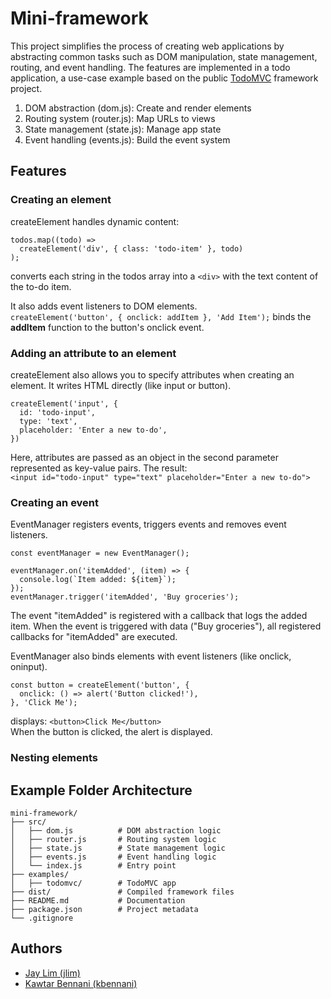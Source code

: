 # Mini-framework

This project simplifies the process of creating web applications by abstracting common tasks such as DOM manipulation, state management, routing, and event handling. The features are implemented in a todo application, a use-case example based on the public [TodoMVC](https://todomvc.com/) framework project.

1. DOM abstraction (dom.js): Create and render elements
2. Routing system (router.js): Map URLs to views
3. State management (state.js): Manage app state
4. Event handling (events.js): Build the event system

## Features
### Creating an element
createElement handles dynamic content: 
```
todos.map((todo) =>
  createElement('div', { class: 'todo-item' }, todo)
);
 ```
 converts each string in the todos array into a `<div>` with the text content of the to-do item.

It also adds event listeners to DOM elements.</br>
`createElement('button', { onclick: addItem }, 'Add Item');` binds the **addItem** function to the button's onclick event. 


### Adding an attribute to an element
createElement also allows you to specify attributes when creating an element. 
It writes HTML directly (like input or button).
```
createElement('input', {
  id: 'todo-input',
  type: 'text',
  placeholder: 'Enter a new to-do',
})
```
Here, attributes are passed as an object in the second parameter represented as key-value pairs.
The result:</br>```<input id="todo-input" type="text" placeholder="Enter a new to-do">```

### Creating an event
EventManager registers events, triggers events and removes event listeners.

```
const eventManager = new EventManager();

eventManager.on('itemAdded', (item) => {
  console.log(`Item added: ${item}`);
});
eventManager.trigger('itemAdded', 'Buy groceries');
```
The event "itemAdded" is registered with a callback that logs the added item.
When the event is triggered with data ("Buy groceries"), all registered callbacks for "itemAdded" are executed.


EventManager also binds elements with event listeners (like onclick, oninput).
```
const button = createElement('button', {
  onclick: () => alert('Button clicked!'),
}, 'Click Me');
```

displays: ```<button>Click Me</button>```</br>
When the button is clicked, the alert is displayed.


### Nesting elements 


## Example Folder Architecture
```
mini-framework/
├── src/
│   ├── dom.js          # DOM abstraction logic
│   ├── router.js       # Routing system logic
│   ├── state.js        # State management logic
│   ├── events.js       # Event handling logic
│   └── index.js        # Entry point
├── examples/
│   ├── todomvc/        # TodoMVC app
├── dist/               # Compiled framework files
├── README.md           # Documentation
├── package.json        # Project metadata
└── .gitignore
```

## Authors
- [Jay Lim (jlim)](https://01.kood.tech/git/jlim)
- [Kawtar Bennani (kbennani)](https://01.kood.tech/git/kbennani)